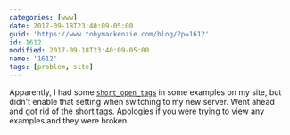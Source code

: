 ```yaml
---
categories: [www]
date: 2017-09-18T23:40:09-05:00
guid: 'https://www.tobymackenzie.com/blog/?p=1612'
id: 1612
modified: 2017-09-18T23:40:09-05:00
name: '1612'
tags: [problem, site]
---
```


Apparently, I had some [`short_open_tag`s](http://php.net/manual/en/ini.core.php#ini.short-open-tag) in some examples on my site, but didn't enable that setting when switching to my new server.<!--more-->  Went ahead and got rid of the short tags.  Apologies if you were trying to view any examples and they were broken.
